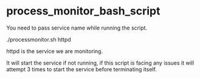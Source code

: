 # process_monitor_bash_script

You need to pass service name while running the script.

./processmonitor.sh httpd

httpd is the service we are monitoring.

It will start the service if not running, if this script is facing any issues it will attempt 3 times to start the service
before terminating itself.
